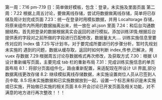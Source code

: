 第一周：7.16 pm-7.19 日：简单做好模板，包含：登录，未实施及里面页面
第二周：7.22 根据上周五讨论，要做离线存储，尝试将数据做离线存储，简单将已存储及周计划完成页面
7.23：统一在登录时用模拟数据，并用 Localtorage 存储，将原来组件内所用的数据抽离出来，统一放在 all.json 里面
7.24：和后台沟通数据结构，首先把登录的数据根据真实会返回的进行模拟。添加训练详情;根据后台提供表的字段对之前所做的字段进行匹配修改，数据量太大.... 训练实施信息里要传对应的 Index 值
7.25:写计划书，对于要完成所要进行的步骤分析，暂时先规划未实施的
遇到的问题，数据从缓存取，返回时如何判断 index,传参,已解决，用 vuex 存数据
7.29:根据周五讨论存数据格式再次修改，及获取方式
7.30：根据 UI 设计重新编写页面，主要完成 tab 栏的重新布局
7.31：完成训练实施信息的单页面布局
8.1：将部分页面组件化，路由重新配置，来适配现在所设计 UI 界面,部分数据离线更改存储
8.2: 继续模拟离线存储数据，未实施设置岗位人员从已签到人员中取.
8.5:将未实施数据和已实施数据放到一起，设置一个标志来标识是未实施或已实施，开始做已实施的相关页面
8.6:开会讨论已开发页面及相关功能，对不满意的地方进行再次整改！！！

